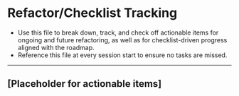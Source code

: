 # Refactor/Checklist Tracking

- Use this file to break down, track, and check off actionable items for ongoing and future refactoring, as well as for checklist-driven progress aligned with the roadmap.
- Reference this file at every session start to ensure no tasks are missed.

---

## [Placeholder for actionable items]
